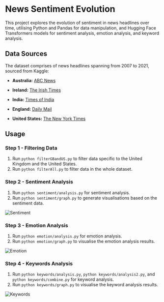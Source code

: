 # News Sentiment Evolution

This project explores the evolution of sentiment in news headlines over time, utilising Python and Pandas for data manipulation, and Hugging Face Transformers models for sentiment analysis, emotion analysis, and keyword analysis.

## Data Sources

The dataset comprises of news headlines spanning from 2007 to 2021, sourced from Kaggle:

- **Australia:** [ABC News](https://www.kaggle.com/datasets/therohk/million-headlines)

- **Ireland:** [The Irish Times](https://www.kaggle.com/datasets/therohk/ireland-historical-news)

- **India:** [Times of India](https://www.kaggle.com/datasets/therohk/india-headlines-news-dataset)

- **England:** [Daily Mail](https://www.kaggle.com/datasets/jordankrishnayah/45m-headlines-from-2007-2022-10-largest-sites)

- **United States:** [The New York Times](https://www.kaggle.com/datasets/jordankrishnayah/45m-headlines-from-2007-2022-10-largest-sites)

## Usage

### Step 1 - Filtering Data
1. Run `python filterGBandUS.py` to filter data specific to the United Kingdom and the United States.
2. Run `python filterAll.py` to filter data in the whole dataset.

### Step 2 - Sentiment Analysis
1. Run `python sentiment/analysis.py` for sentiment analysis.
2. Run `python sentiment/graph.py` to generate visualisations based on the sentiment data.
   
![Sentiment](https://github.com/phoenixpereira/News-Sentiment-Evolution/assets/47909638/85fd44fa-1299-438c-a19d-bf4da9c1e235)

### Step 3 - Emotion Analysis
1. Run `python emotion/analysis.py` for emotion analysis.
2. Run `python emotion/graph.py` to visualise the emotion analysis results.
   
![Emotion](https://github.com/phoenixpereira/News-Sentiment-Evolution/assets/47909638/b787d5c4-2b2e-493b-9c06-1190b85b5890)

### Step 4 - Keywords Analysis
1. Run `python keywords/analysis.py`, `python keywords/analysis2.py`, and `python keywords/combine.py` for keyword analysis.
2. Run `python keywords/graph.py` to visualise the keyword analysis results.
   
![Keywords](https://github.com/phoenixpereira/News-Sentiment-Evolution/assets/47909638/9a84487a-2880-4df1-89d6-0e33bf8ce959)
